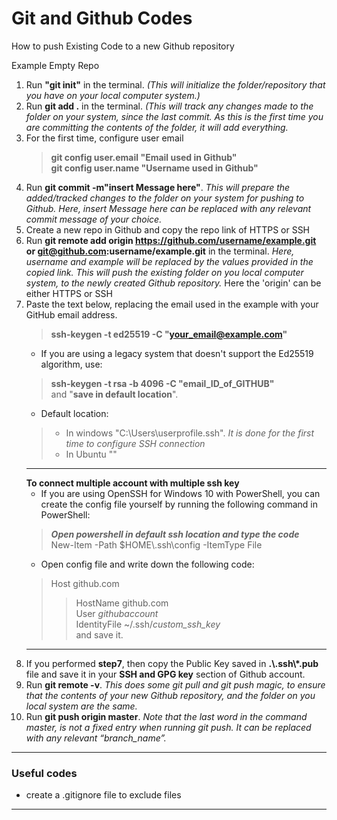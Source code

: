 # Git and Github Codes
How to push Existing Code to a new Github repository

Example Empty Repo
1. Run **"git init"** in the terminal. *(This will initialize the folder/repository that you have on your local computer system.)*
2. Run **git add .** in the terminal. *(This will track any changes made to the folder on your system, since the last commit. As this is the first time you are committing the contents of the folder, it will add everything.*
3. For the first time, configure user email
    > **git config user.email "Email used in Github"** </br>
    > **git config user.name "Username used in Github"**
4. Run **git commit -m"insert Message here"**. *This will prepare the added/tracked changes to the folder on your system for pushing to Github. Here, insert Message here can be replaced with any relevant commit message of your choice.*
5. Create a new repo in Github and copy the repo link of HTTPS or SSH
6. Run **git remote add origin https://github.com/username/example.git or git@github.com:username/example.git** in the terminal. *Here, username and example will be replaced by the values provided in the copied link. This will push the existing folder on you local computer system, to the newly created Github repository.*
Here the 'origin' can be either HTTPS or SSH
7. Paste the text below, replacing the email used in the example with your GitHub email address.
   > **ssh-keygen -t ed25519 -C "your_email@example.com"** 
   - If you are using a legacy system that doesn't support the Ed25519 algorithm, use:
   >  **ssh-keygen -t rsa -b 4096 -C "email_ID_of_GITHUB"** </br>
    and "**save in default location**".
   - Default location:
    >   - In windows "C:\Users\userprofile\.ssh\". *It is done for the first time to configure SSH connection* </br>
    >  - In Ubuntu ""
    -----------------
    **To connect multiple account with multiple ssh key** </br>
   - If you are using OpenSSH for Windows 10 with PowerShell, you can create the config file yourself by running the following command in PowerShell: </br>
   > ***Open powershell in default ssh location and type the code*** </br>
   > New-Item -Path $HOME\\.ssh\\config -ItemType File 
   - Open config file and write down the following code:
    > Host github.com </br>
    >> HostName github.com </br>
    >> User *githubaccount* </br>
    >> IdentityFile ~/.ssh/*custom_ssh_key* </br>
    and save it.
    ---------------------------
9. If you performed **step7**, then copy the Public Key saved in **.\\.ssh\\*.pub** file and save it in your **SSH and GPG key** section of Github account.
10. Run **git remote -v**. *This does some git pull and git push magic, to ensure that the contents of your new Github repository, and the folder on you local system are the same.*
11. Run **git push origin master**. *Note that the last word in the command master, is not a fixed entry when running git push. It can be replaced with any relevant “branch_name”.*
---------------------------------------------------
### Useful codes
- create a .gitignore file to exclude files
--------------------------
